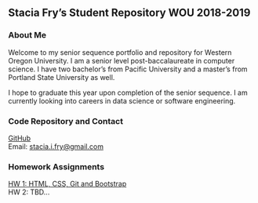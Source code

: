 ## Stacia Fry’s Student Repository WOU 2018-2019

### About Me
Welcome to my senior sequence portfolio and repository for Western Oregon University. I am a senior level post-baccalaureate in computer science. I have two bachelor’s from Pacific University and a master’s from Portland State University as well. 

I hope to graduate this year upon completion of the senior sequence. I am currently looking into careers in data science or software engineering.

### Code Repository and Contact

[GitHub](https://github.com/siphry/siphry.github.io)  
Email: stacia.i.fry@gmail.com

### Homework Assignments
[HW 1: HTML, CSS, Git and Bootstrap](https://siphry.github.io/HW1/HTML)  
HW 2: TBD...